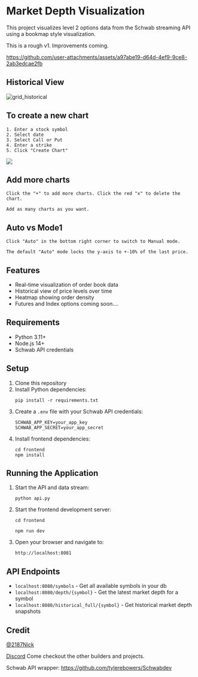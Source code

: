 # Market Depth Visualization

This project visualizes level 2 options data from the Schwab streaming API using a bookmap style visualization.

This is a rough v1. Improvements coming.

https://github.com/user-attachments/assets/a97abe19-d64d-4ef9-9ce8-2ab3edcae2fb

## Historical View
![grid_historical](https://github.com/user-attachments/assets/5ef78eb2-4c98-4749-9bc5-b271b75a0d9b)


## To create a new chart
```
1. Enter a stock symbol
2. Select date
3. Select Call or Put
4. Enter a strike 
5. Click "Create Chart"
```

![](https://github.com/user-attachments/assets/eaf79313-131c-4cf4-ac24-fd23c6a65cb0)

## Add more charts
```
Click the "+" to add more charts. Click the red "x" to delete the chart.

Add as many charts as you want.
```

## Auto vs Mode1
```
Click "Auto" in the bottom right corner to switch to Manual mode.

The default "Auto" mode locks the y-axis to +-10% of the last price.
```

## Features

- Real-time visualization of order book data
- Historical view of price levels over time
- Heatmap showing order density
- Futures and Index options coming soon....

## Requirements

- Python 3.11+
- Node.js 14+
- Schwab API credentials

## Setup

1. Clone this repository
2. Install Python dependencies:
   ```
   pip install -r requirements.txt
   ```
3. Create a `.env` file with your Schwab API credentials:
   ```
   SCHWAB_APP_KEY=your_app_key
   SCHWAB_APP_SECRET=your_app_secret
   ```
4. Install frontend dependencies:
   ```
   cd frontend
   npm install
   ```

## Running the Application

1. Start the API and data stream:
   ```
   python api.py
   ```

3. Start the frontend development server:
   ```
   cd frontend
   
   npm run dev
   ```

4. Open your browser and navigate to:
   ```
   http://localhost:8081
   ```

## API Endpoints

- `localhost:8080/symbols` - Get all available symbols in your db
- `localhost:8080/depth/{symbol}` - Get the latest market depth for a symbol
- `localhost:8080/historical_full/{symbol}` - Get historical market depth snapshots 

## Credit

[@2187Nick](https://x.com/2187Nick) 

[Discord](https://discord.com/invite/vxKepZ6XNC) Come checkout the other builders and projects.


Schwab API wrapper: https://github.com/tylerebowers/Schwabdev
